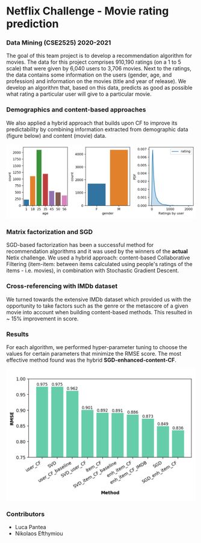 # Netflix Challenge - Movie rating prediction

### Data Mining (CSE2525) 2020-2021

The goal of this team project is to develop a recommendation algorithm for movies. The data for this project comprises 910,190 ratings (on a 1 to 5 scale) that were given by 6,040 users to 3,706 movies. Next to the ratings, the data contains some information on the users (gender, age, and profession) and information on the movies (title and year of release). We develop an algorithm that, based on this data, predicts as good as possible what rating a particular user will give to a particular movie.

### Demographics and content-based approaches
We also applied a hybrid approach that builds upon CF to improve its predictability by combining information
extracted from demographic data (figure below) and content (movie) data.

![Statistics](resources/dataset_stats.png)

### Matrix factorization and SGD
SGD-based factorization has been a successful method for recommendation algorithms and it was used by the winners
of the **actual** Netix challenge. We used a hybrid approach: content-based Collaborative Filtering (item-item: between items calculated using people's ratings of the items - i.e. movies),
in combination with Stochastic Gradient Descent.

### Cross-referencing with IMDb dataset
We turned towards the extensive IMDb dataset which provided us with the opportunity to take factors such as the genre or the metascore of a given movie into
account when building content-based methods. This resulted in ~ 15% improvement in score. 

### Results
For each algorithm, we performed hyper-parameter tuning to choose the values for certain parameters that minimize the RMSE score.
The most effective method found was the hybrid **SGD-enhanced-content-CF**.

![Results](resources/results.png)


### Contributors
* Luca Pantea
* Nikolaos Efthymiou